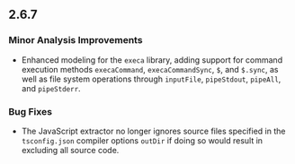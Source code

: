 ## 2.6.7

### Minor Analysis Improvements

* Enhanced modeling for the `execa` library, adding support for command execution methods `execaCommand`, `execaCommandSync`, `$`, and `$.sync`, as well as file system operations through `inputFile`, `pipeStdout`, `pipeAll`, and `pipeStderr`.

### Bug Fixes

* The JavaScript extractor no longer ignores source files specified in the `tsconfig.json` compiler options `outDir` if doing so would result in excluding all source code.
